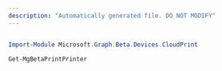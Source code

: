 ```yaml
---
description: "Automatically generated file. DO NOT MODIFY"
---
```


```powershell

Import-Module Microsoft.Graph.Beta.Devices.CloudPrint

Get-MgBetaPrintPrinter

```
